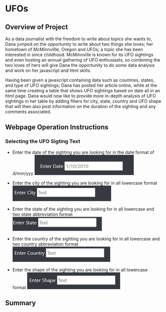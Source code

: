 # UFOs
## Overview of Project
As a data journalist with the freedom to write about topics she wants to, Dana jumped on the opportunity to write about two things she loves; her hometown of McMinnvillle, Oregon and UFOs; a topic she has been interested in since childhood. McMinnville is known for its UFO sightings and even hosting an annual gathering of UFO enthusiasts, so combining the two loves of hers will give Dana the opportunity to do some data analysis and work on her javascript and html skills.
 
Having been given a javascript containing data such as countries, states, and type of UFO sightings; Dana has posted her article online, while at the same time creating a table that shows UFO sightings based on date all in an html page. Dana would now like to provide more in-depth analysis of UFO sightings in her table by adding filters for city, state, country and UFO shape that will then also post information on the duration of the sighting and any comments associated.

## Webpage Operation Instructions
### Selecting the UFO Sigting Text
- Enter the date of the sighting you are looking for in the date format of d/mm/yyy
![Enter Text in Date Filter](https://github.com/Caracalla1081/UFOs/blob/313f4a51cba12c4556a66f4623feae2854f46afa/Images/Enter%20Date%20Filter.png)

- Enter the city of the sighting you are looking for in all lowercase format
![Enter Text in City Filter](https://github.com/Caracalla1081/UFOs/blob/313f4a51cba12c4556a66f4623feae2854f46afa/Images/Enter%20City%20Filter.png)

- Enter the state of the sighting you are looking for in all lowercase and two state abbreviation format
![Enter Text in State Filter](https://github.com/Caracalla1081/UFOs/blob/313f4a51cba12c4556a66f4623feae2854f46afa/Images/Enter%20State%20Filter.png)

- Enter the country of the sighting you are looking for in all lowercase and two country abbreviation format
![Enter the Text in Country Filter](https://github.com/Caracalla1081/UFOs/blob/313f4a51cba12c4556a66f4623feae2854f46afa/Images/Enter%20Country%20Filter.png)

- Enter the shape of the sighting you are looking for in all lowercase format
![Enter the Text in Shape Filter](https://github.com/Caracalla1081/UFOs/blob/313f4a51cba12c4556a66f4623feae2854f46afa/Images/Enter%20Shape%20Filter.png)


## Summary

